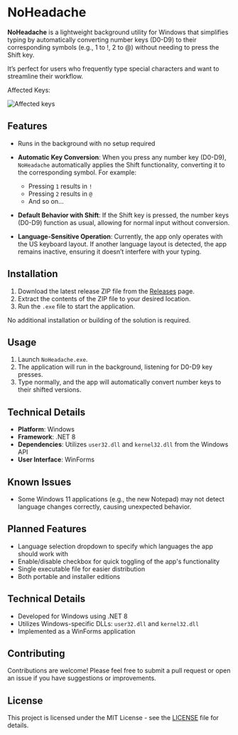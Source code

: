 # NoHeadache

**NoHeadache** is a lightweight background utility for Windows that simplifies typing by automatically converting number keys (D0-D9) to their corresponding symbols (e.g., 1 to !, 2 to @) without needing to press the Shift key. 

It’s perfect for users who frequently type special characters and want to streamline their workflow.

Affected Keys:

![Affected keys](https://github.com/user-attachments/assets/52101b5a-5799-4871-bb7d-8ec640638d22)

## Features

- Runs in the background with no setup required
- **Automatic Key Conversion**: When you press any number key (D0-D9), `NoHeadache` automatically applies the Shift functionality, converting it to the corresponding symbol. For example:
  - Pressing `1` results in `!`
  - Pressing `2` results in `@`
  - And so on...

- **Default Behavior with Shift**: If the Shift key is pressed, the number keys (D0-D9) function as usual, allowing for normal input without conversion.

- **Language-Sensitive Operation**: Currently, the app only operates with the US keyboard layout. If another language layout is detected, the app remains inactive, ensuring it doesn’t interfere with your typing.

## Installation

1. Download the latest release ZIP file from the [Releases](https://github.com/Yuozas/NoHeadache/releases) page.
2. Extract the contents of the ZIP file to your desired location.
3. Run the `.exe` file to start the application.

No additional installation or building of the solution is required.

## Usage

1. Launch `NoHeadache.exe`.
2. The application will run in the background, listening for D0-D9 key presses.
3. Type normally, and the app will automatically convert number keys to their shifted versions.

## Technical Details

- **Platform**: Windows
- **Framework**: .NET 8
- **Dependencies**: Utilizes `user32.dll` and `kernel32.dll` from the Windows API
- **User Interface**: WinForms

## Known Issues

- Some Windows 11 applications (e.g., the new Notepad) may not detect language changes correctly, causing unexpected behavior.

## Planned Features

- Language selection dropdown to specify which languages the app should work with
- Enable/disable checkbox for quick toggling of the app's functionality
- Single executable file for easier distribution
- Both portable and installer editions

## Technical Details

- Developed for Windows using .NET 8
- Utilizes Windows-specific DLLs: `user32.dll` and `kernel32.dll`
- Implemented as a WinForms application

## Contributing

Contributions are welcome! Please feel free to submit a pull request or open an issue if you have suggestions or improvements.

## License

This project is licensed under the MIT License - see the [LICENSE](LICENSE) file for details.
